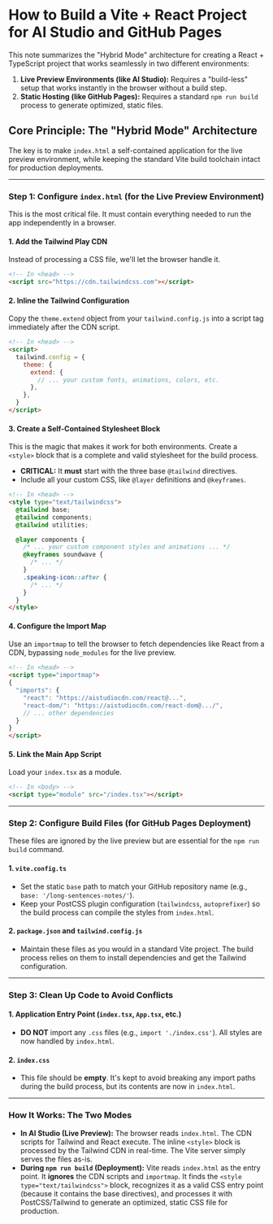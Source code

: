 # How to Build a Vite + React Project for AI Studio and GitHub Pages

This note summarizes the "Hybrid Mode" architecture for creating a React + TypeScript project that works seamlessly in two different environments:

1.  **Live Preview Environments (like AI Studio):** Requires a "build-less" setup that works instantly in the browser without a build step.
2.  **Static Hosting (like GitHub Pages):** Requires a standard `npm run build` process to generate optimized, static files.

## Core Principle: The "Hybrid Mode" Architecture

The key is to make `index.html` a self-contained application for the live preview environment, while keeping the standard Vite build toolchain intact for production deployments.

---

### Step 1: Configure `index.html` (for the Live Preview Environment)

This is the most critical file. It must contain everything needed to run the app independently in a browser.

#### 1. Add the Tailwind Play CDN
Instead of processing a CSS file, we'll let the browser handle it.
```html
<!-- In <head> -->
<script src="https://cdn.tailwindcss.com"></script>
```

#### 2. Inline the Tailwind Configuration
Copy the `theme.extend` object from your `tailwind.config.js` into a script tag immediately after the CDN script.
```html
<!-- In <head> -->
<script>
  tailwind.config = {
    theme: {
      extend: {
        // ... your custom fonts, animations, colors, etc.
      },
    },
  }
</script>
```

#### 3. Create a Self-Contained Stylesheet Block
This is the magic that makes it work for both environments. Create a `<style>` block that is a complete and valid stylesheet for the build process.

-   **CRITICAL:** It **must** start with the three base `@tailwind` directives.
-   Include all your custom CSS, like `@layer` definitions and `@keyframes`.

```html
<!-- In <head> -->
<style type="text/tailwindcss">
  @tailwind base;
  @tailwind components;
  @tailwind utilities;

  @layer components {
    /* ... your custom component styles and animations ... */
    @keyframes soundwave {
      /* ... */
    }
    .speaking-icon::after {
      /* ... */
    }
  }
</style>
```

#### 4. Configure the Import Map
Use an `importmap` to tell the browser to fetch dependencies like React from a CDN, bypassing `node_modules` for the live preview.
```html
<!-- In <head> -->
<script type="importmap">
{
  "imports": {
    "react": "https://aistudiocdn.com/react@...",
    "react-dom/": "https://aistudiocdn.com/react-dom@.../",
    // ... other dependencies
  }
}
</script>
```

#### 5. Link the Main App Script
Load your `index.tsx` as a module.
```html
<!-- In <body> -->
<script type="module" src="/index.tsx"></script>
```

---

### Step 2: Configure Build Files (for GitHub Pages Deployment)

These files are ignored by the live preview but are essential for the `npm run build` command.

#### 1. `vite.config.ts`
-   Set the static `base` path to match your GitHub repository name (e.g., `base: '/long-sentences-notes/'`).
-   Keep your PostCSS plugin configuration (`tailwindcss`, `autoprefixer`) so the build process can compile the styles from `index.html`.

#### 2. `package.json` and `tailwind.config.js`
-   Maintain these files as you would in a standard Vite project. The build process relies on them to install dependencies and get the Tailwind configuration.

---

### Step 3: Clean Up Code to Avoid Conflicts

#### 1. Application Entry Point (`index.tsx`, `App.tsx`, etc.)
-   **DO NOT** import any `.css` files (e.g., `import './index.css'`). All styles are now handled by `index.html`.

#### 2. `index.css`
-   This file should be **empty**. It's kept to avoid breaking any import paths during the build process, but its contents are now in `index.html`.

---

### How It Works: The Two Modes

-   **In AI Studio (Live Preview):** The browser reads `index.html`. The CDN scripts for Tailwind and React execute. The inline `<style>` block is processed by the Tailwind CDN in real-time. The Vite server simply serves the files as-is.
-   **During `npm run build` (Deployment):** Vite reads `index.html` as the entry point. It **ignores** the CDN scripts and `importmap`. It finds the `<style type="text/tailwindcss">` block, recognizes it as a valid CSS entry point (because it contains the base directives), and processes it with PostCSS/Tailwind to generate an optimized, static CSS file for production.

